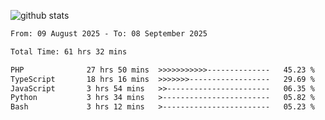 
![github stats](https://github-readme-stats.vercel.app/api?username=realmahd1&show_icons=true&theme=codeSTACKr&hide_rank=true&count_private=true)

<!--START_SECTION:waka-->

```txt
From: 09 August 2025 - To: 08 September 2025

Total Time: 61 hrs 32 mins

PHP              27 hrs 50 mins  >>>>>>>>>>>--------------   45.23 %
TypeScript       18 hrs 16 mins  >>>>>>>------------------   29.69 %
JavaScript       3 hrs 54 mins   >>-----------------------   06.35 %
Python           3 hrs 34 mins   >------------------------   05.82 %
Bash             3 hrs 12 mins   >------------------------   05.23 %
```

<!--END_SECTION:waka-->
